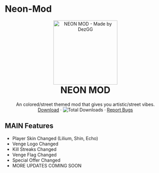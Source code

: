 # Neon-Mod
<p align="center" style="margin-bottom: 0px !important;">
  <img width="200" src="https://pasteboard.co/K0b88jp.png" alt="NEON MOD - Made by DezGG" align="center">
</p>

<h1 align="center" style="margin-top: 0px;">NEON MOD</h1>

 <p align="center">
    An colored/street themed mod that gives you artistic/street vibes.
    <br />
    <a href="https://github.com/KruzShady/vWeeb/releases/latest/download/vWeeb.zip">Download</a>
    ·
    <img alt="Total Downloads" src="https://img.shields.io/github/downloads/dezgg/Neon-Mod/total?label=Downloads">
    ·
    <a href="https://github.com/DezGG/Neon-Mod/issues">Report Bugs</a>
  </p>
</p>

## MAIN Features
- Player Skin Changed (Lilium, Shin, Echo)
- Venge Logo Changed
- Kill Streaks Changed
- Venge Flag Changed
- Special Offer Changed
- MORE UPDATES COMING SOON
